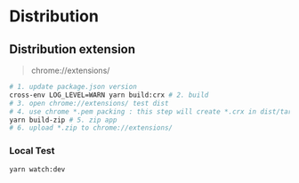# Distribution

>

## Distribution extension

> chrome://extensions/

```bash
# 1. update package.json version
cross-env LOG_LEVEL=WARN yarn build:crx # 2. build
# 3. open chrome://extensions/ test dist
# 4. use chrome *.pem packing : this step will create *.crx in dist/target
yarn build-zip # 5. zip app
# 6. upload *.zip to chrome://extensions/
```

### Local Test

```bash
yarn watch:dev

```
